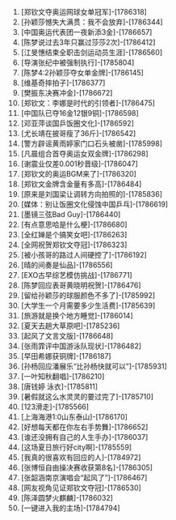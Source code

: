 
1. [郑钦文夺奥运网球女单冠军]-[1786318]
1. [孙颖莎憾失大满贯：我不会放弃]-[1786344]
1. [中国奥运代表团一夜新添3金]-[1786657]
1. [陈梦说过去3年只赢过莎莎2次]-[1786412]
1. [江旻憓结束全职击剑运动员生涯]-[1786560]
1. [导演张纪中被强制执行]-[1785804]
1. [陈梦4:2孙颖莎夺女单金牌]-[1786145]
1. [维基奇摔拍子]-[1786377]
1. [樊振东决赛冲金]-[1786672]
1. [郑钦文：李娜是时代的引领者]-[1786475]
1. [中国队已夺16金12银9铜]-[1786598]
1. [邓亚萍谈国乒饭圈文化]-[1786592]
1. [尤长靖在披哥瘦了36斤]-[1786542]
1. [警方辟谣黄雨婷家门口石头被凿]-[1785998]
1. [凡晨组合首夺奥运女双金牌]-[1786298]
1. [谢震业仅差0.001秒晋级]-[1786047]
1. [郑钦文的奥运BGM来了]-[1786320]
1. [郑钦文金牌含金量有多高]-[1786484]
1. [原来是刘国梁让调转方向拍照的]-[1785836]
1. [媒体：别让饭圈文化侵蚀中国乒乓]-[1786619]
1. [墨镜三弦Bad Guy]-[1786440]
1. [有点意思哈是什么梗]-[1786680]
1. [全红婵是个搞笑女吧]-[1786263]
1. [全网祝贺郑钦文夺冠]-[1786323]
1. [被小孩哥的路过人间硬控了]-[1786192]
1. [晴的间奏是仙品]-[1786556]
1. [EXO古早综艺模仿挑战]-[1786771]
1. [陈梦回应表哥黄晓明祝贺]-[1786476]
1. [留给孙颖莎的球服颜色不多了]-[1785992]
1. [大学生一个月需要多少生活费]-[1785639]
1. [旅游就是换个地方睡觉]-[1786014]
1. [夏天去趟大草原吧]-[1785236]
1. [起风了文言文版]-[1786648]
1. [张雨霏评中国游泳队现状]-[1786482]
1. [早田希娜获铜牌]-[1786187]
1. [孙杨回应潘展乐“比孙杨快就可以”]-[1785931]
1. [一叶知秋翻唱]-[1786210]
1. [唐钱婷 泳衣]-[1785811]
1. [暑假就这么水灵灵的要过完了]-[1785710]
1. [123滑走]-[1785566]
1. [上海海港1:0山东泰山]-[1786170]
1. [好想每天都在你左右手势舞]-[1786652]
1. [谁还没拥有自己的人生手办]-[1786037]
1. [这场夏日旅行好city啊]-[1785559]
1. [我真的很喜欢有回应的人]-[1784972]
1. [张博恒自由操决赛收获第8名]-[1786305]
1. [张韶涵南京演唱会“起风了”]-[1786467]
1. [网友视角见证郑钦文夺冠]-[1786530]
1. [陈泽圆梦火麒麟]-[1786032]
1. [一键进入我的主场]-[1784794]